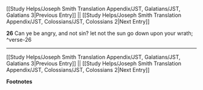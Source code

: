 [[Study Helps/Joseph Smith Translation Appendix/JST, Galatians/JST, Galatians 3|Previous Entry]]  ||  [[Study Helps/Joseph Smith Translation Appendix/JST, Colossians/JST, Colossians 2|Next Entry]]

**26**  Can ye be angry, and not sin? let not the sun go down upon your wrath; ^verse-26


---
[[Study Helps/Joseph Smith Translation Appendix/JST, Galatians/JST, Galatians 3|Previous Entry]]  ||  [[Study Helps/Joseph Smith Translation Appendix/JST, Colossians/JST, Colossians 2|Next Entry]]


**Footnotes**

